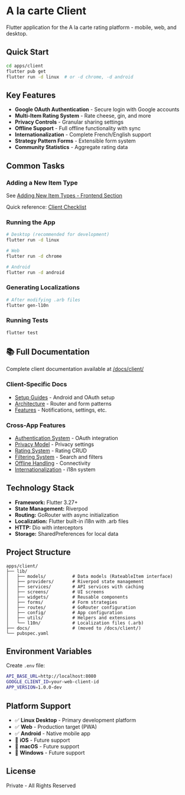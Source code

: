 # A la carte Client

Flutter application for the A la carte rating platform - mobile, web, and desktop.

## Quick Start

```bash
cd apps/client
flutter pub get
flutter run -d linux  # or -d chrome, -d android
```

## Key Features

- **Google OAuth Authentication** - Secure login with Google accounts
- **Multi-Item Rating System** - Rate cheese, gin, and more
- **Privacy Controls** - Granular sharing settings
- **Offline Support** - Full offline functionality with sync
- **Internationalization** - Complete French/English support
- **Strategy Pattern Forms** - Extensible form system
- **Community Statistics** - Aggregate rating data

## Common Tasks

### Adding a New Item Type
See [Adding New Item Types - Frontend Section](/docs/guides/adding-new-item-types.md#phase-2-frontend-implementation-50-min)

Quick reference: [Client Checklist](/docs/guides/client-checklist.md)

### Running the App
```bash
# Desktop (recommended for development)
flutter run -d linux

# Web
flutter run -d chrome

# Android
flutter run -d android
```

### Generating Localizations
```bash
# After modifying .arb files
flutter gen-l10n
```

### Running Tests
```bash
flutter test
```

## 📚 Full Documentation

Complete client documentation available at [/docs/client/](/docs/client/)

### Client-Specific Docs
- [Setup Guides](/docs/client/setup/) - Android and OAuth setup
- [Architecture](/docs/client/architecture/) - Router and form patterns
- [Features](/docs/client/features/) - Notifications, settings, etc.

### Cross-App Features
- [Authentication System](/docs/features/authentication.md) - OAuth integration
- [Privacy Model](/docs/features/privacy-model.md) - Privacy settings
- [Rating System](/docs/features/rating-system.md) - Rating CRUD
- [Filtering System](/docs/features/filtering-system.md) - Search and filters
- [Offline Handling](/docs/features/offline-handling.md) - Connectivity
- [Internationalization](/docs/features/internationalization.md) - i18n system

## Technology Stack

- **Framework:** Flutter 3.27+
- **State Management:** Riverpod
- **Routing:** GoRouter with async initialization
- **Localization:** Flutter built-in i18n with .arb files
- **HTTP:** Dio with interceptors
- **Storage:** SharedPreferences for local data

## Project Structure

```
apps/client/
├── lib/
│   ├── models/          # Data models (RateableItem interface)
│   ├── providers/       # Riverpod state management
│   ├── services/        # API services with caching
│   ├── screens/         # UI screens
│   ├── widgets/         # Reusable components
│   ├── forms/           # Form strategies
│   ├── routes/          # GoRouter configuration
│   ├── config/          # App configuration
│   ├── utils/           # Helpers and extensions
│   └── l10n/            # Localization files (.arb)
├── docs/                # (moved to /docs/client/)
└── pubspec.yaml
```

## Environment Variables

Create `.env` file:

```bash
API_BASE_URL=http://localhost:8080
GOOGLE_CLIENT_ID=your-web-client-id
APP_VERSION=1.0.0-dev
```

## Platform Support

- ✅ **Linux Desktop** - Primary development platform
- ✅ **Web** - Production target (PWA)
- ✅ **Android** - Native mobile app
- 🔄 **iOS** - Future support
- 🔄 **macOS** - Future support
- 🔄 **Windows** - Future support

## License

Private - All Rights Reserved
